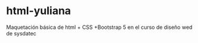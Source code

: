 # html-yuliana
Maquetación básica de html + CSS +Bootstrap 5 en el curso de diseño wed de sysdatec 

